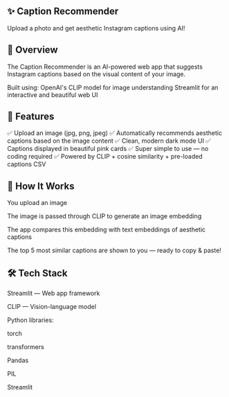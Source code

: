 ## ✨ Caption Recommender
Upload a photo and get aesthetic Instagram captions using AI!

## 📝 Overview
The Caption Recommender is an AI-powered web app that suggests Instagram captions based on the visual content of your image.

Built using:
OpenAI's CLIP model for image understanding
Streamlit for an interactive and beautiful web UI

## 🎁 Features
✅ Upload an image (jpg, png, jpeg)
✅ Automatically recommends aesthetic captions based on the image content
✅ Clean, modern dark mode UI
✅ Captions displayed in beautiful pink cards
✅ Super simple to use — no coding required
✅ Powered by CLIP + cosine similarity + pre-loaded captions CSV

## 🚀 How It Works

You upload an image

The image is passed through CLIP to generate an image embedding

The app compares this embedding with text embeddings of aesthetic captions

The top 5 most similar captions are shown to you — ready to copy & paste!

## 🛠️ Tech Stack
Streamlit — Web app framework

CLIP — Vision-language model

Python libraries:

torch

transformers

Pandas

PIL

Streamlit

